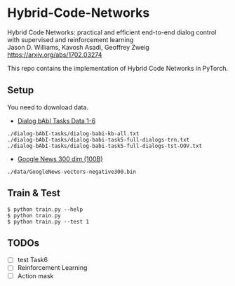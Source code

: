 # Hybrid-Code-Networks

Hybrid Code Networks: practical and efficient end-to-end dialog control with supervised and reinforcement learning  
Jason D. Williams, Kavosh Asadi, Geoffrey Zweig  
https://arxiv.org/abs/1702.03274


This repo contains the implementation of Hybrid Code Networks in PyTorch.

## Setup

You need to download data.

- [Dialog bAbI Tasks Data 1-6](https://fb-public.box.com/s/chnq60iivzv5uckpvj2n2vijlyepze6w)
```
./dialog-bAbI-tasks/dialog-babi-kb-all.txt
./dialog-bAbI-tasks/dialog-babi-task5-full-dialogs-trn.txt
./dialog-bAbI-tasks/dialog-babi-task5-full-dialogs-tst-OOV.txt
```
- [Google News 300 dim (100B)](https://github.com/3Top/word2vec-api) 
```
./data/GoogleNews-vectors-negative300.bin
```

## Train & Test
```
$ python train.py --help
$ python train.py
$ python train.py --test 1
```

## TODOs
- [ ] test Task6
- [ ] Reinforcement Learning
- [ ] Action mask
